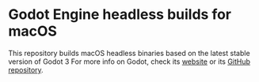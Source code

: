 # Godot Engine headless builds for macOS

This repository builds macOS headless binaries based on the latest stable version of Godot 3
For more info on Godot, check its [website](https://godotengine.org) or its [GitHub repository](https://github.com/godotengine/godot).
